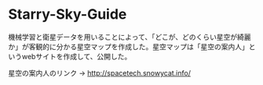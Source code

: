 # Starry-Sky-Guide

機械学習と衛星データを用いることによって、｢どこが、どのくらい星空が綺麗か」が客観的に分かる星空マップを作成した。星空マップは「星空の案内人」というwebサイトを作成して、公開した。

星空の案内人のリンク → http://spacetech.snowycat.info/
